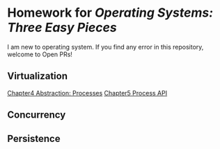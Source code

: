 # Homework for *Operating Systems: Three Easy Pieces*
I am new to operating system. If you find any error in this repository, welcome to Open PRs!


## Virtualization
[Chapter4 Abstraction: Processes](https://github.com/ruhuang2001/ostep-hw/blob/main/Chapter4/Chapter4.md)
[Chapter5 Process API](https://github.com/ruhuang2001/ostep-hw/tree/main/Chapter5)

## Concurrency


## Persistence
